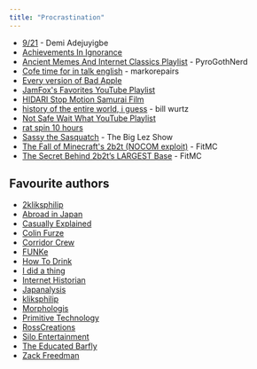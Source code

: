 ```yaml
---
title: "Procrastination"
---
```


- [9/21](https://www.youtube.com/watch?v=kPwG6L73-VU&list=PLhT8ACQdPzpwkpvnvvPf6jCfWxEPmn-Kk) - Demi Adejuyigbe
- [Achievements In Ignorance](https://tvtropes.org/pmwiki/pmwiki.php/AchievementsInIgnorance/RealLife)
- [Ancient Memes And Internet Classics Playlist](https://www.youtube.com/playlist?list=PLfINogWdDN60ooq4cglyFNzya34TkJaJQ) - PyroGothNerd
- [Cofe time for in talk english](https://youtu.be/pc8WFYhkatA) - markorepairs
- [Every version of Bad Apple](https://www.youtube.com/watch?v=tO6sfku_1b8&list=PLfUXLNVXzF5ZslpGPC-HYIbSNeLtuzOZ3)
- [JamFox's Favorites YouTube Playlist](https://youtube.com/playlist?list=FLCF_318p-7YO2OM18OEYpyw)
- [HIDARI Stop Motion Samurai Film](https://youtu.be/DpefYPLH67A)
- [history of the entire world, i guess](https://youtu.be/xuCn8ux2gbs) - bill wurtz
- [Not Safe Wait What YouTube Playlist](https://www.youtube.com/watch?v=QhRaEvelvlA&list=PLAKGgfjj1XNuYONiulmoxcL4libc3m2TF)
- [rat spin 10 hours](https://youtu.be/euik1Zrs30w)
- [Sassy the Sasquatch](https://youtu.be/Dw_tGRblTXk) - The Big Lez Show
- [The Fall of Minecraft's 2b2t (NOCOM exploit)](https://youtu.be/elqAh3GWRpA) - FitMC
- [The Secret Behind 2b2t’s LARGEST Base](https://youtu.be/TMBHP9FDqHI) - FitMC


## Favourite authors

- [2kliksphilip](https://www.youtube.com/c/2kliksphilip)
- [Abroad in Japan](https://www.youtube.com/c/AbroadinJapan)
- [Casually Explained](https://www.youtube.com/@CasuallyExplained)
- [Colin Furze](https://www.youtube.com/c/colinfurze)
- [Corridor Crew](https://www.youtube.com/c/corridorcrew)
- [FUNKe](https://www.youtube.com/c/FUNKe)
- [How To Drink](https://www.youtube.com/c/howtodrink)
- [I did a thing](https://youtu.be/Lti_zl3MnT4)
- [Internet Historian](https://www.youtube.com/c/InternetHistorian)
- [Japanalysis](https://www.youtube.com/@Japanalysis)
- [kliksphilip](https://www.youtube.com/c/kliksphilip)
- [Morphologis](https://www.youtube.com/c/Morphologis)
- [Primitive Technology](https://www.youtube.com/channel/UCAL3JXZSzSm8AlZyD3nQdBA)
- [RossCreations](https://www.youtube.com/c/VlogCreations)
- [Silo Entertainment](https://www.youtube.com/c/SiloEntertainment)
- [The Educated Barfly](https://www.youtube.com/c/TheEducatedBarfly)
- [Zack Freedman](https://youtu.be/Sy7yPwj2fsg)
